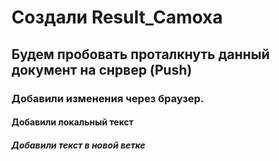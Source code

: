 # Создали Result_Camoxa

## Будем пробовать проталкнуть данный документ на снрвер (Push)

### Добавили изменения через браузер.

#### Добавили локальный текст

##### Добавили текст в новой ветке